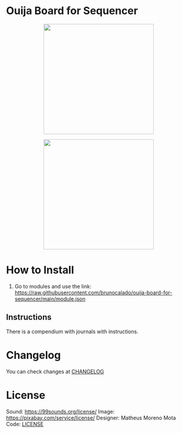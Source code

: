 # Ouija Board for Sequencer
<p align="center">
  <img width="300" src="images/guide/usedw.png">
</p>

<p align="center">
  <img width="300" src="images/guide/folders.png">
</p>

# How to Install
1. Go to modules and use the link: 
https://raw.githubusercontent.com/brunocalado/ouija-board-for-sequencer/main/module.json

## Instructions
There is a compendium with journals with instructions.

# Changelog
You can check changes at [CHANGELOG](CHANGELOG.md)

# License
Sound: https://99sounds.org/license/
Image: https://pixabay.com/service/license/
Designer: Matheus Moreno Mota
Code: [LICENSE](LICENSE.md)

